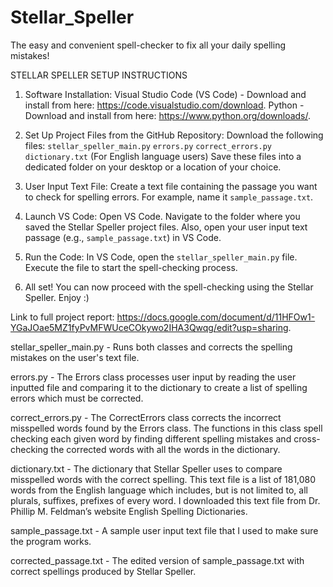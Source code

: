 # Stellar_Speller
The easy and convenient spell-checker to fix all your daily spelling mistakes!

STELLAR SPELLER SETUP INSTRUCTIONS

1. Software Installation:
Visual Studio Code (VS Code) - Download and install from here: https://code.visualstudio.com/download.
Python - Download and install from here: https://www.python.org/downloads/.

3. Set Up Project Files from the GitHub Repository:
Download the following files:
`stellar_speller_main.py`
`errors.py`
`correct_errors.py`
`dictionary.txt` (For English language users)
Save these files into a dedicated folder on your desktop or a location of your choice.

4. User Input Text File:
Create a text file containing the passage you want to check for spelling errors. 
For example, name it `sample_passage.txt`.

5. Launch VS Code:
Open VS Code.
Navigate to the folder where you saved the Stellar Speller project files.
Also, open your user input text passage (e.g., `sample_passage.txt`) in VS Code.

6. Run the Code:
In VS Code, open the `stellar_speller_main.py` file.
Execute the file to start the spell-checking process.

7. All set!
You can now proceed with the spell-checking using the Stellar Speller. Enjoy :)



Link to full project report:  https://docs.google.com/document/d/11HFOw1-YGaJOae5MZ1fyPvMFWUceCOkywo2IHA3Qwqg/edit?usp=sharing.


stellar_speller_main.py - Runs both classes and corrects the spelling mistakes on the user's text file.

errors.py - The Errors class processes user input by reading the user inputted file and comparing it to the dictionary to create a list of spelling errors which must be corrected.

correct_errors.py - The CorrectErrors class corrects the incorrect misspelled words found by the Errors class. The functions in this class spell checking each given word by finding different spelling mistakes and cross-checking the corrected words with all the words in the dictionary.

dictionary.txt - The dictionary that Stellar Speller uses to compare misspelled words with the correct spelling. This text file is a list of 181,080 words from the English language which includes, but is not limited to, all plurals, suffixes, prefixes of every word. I downloaded this text file from Dr. Phillip M. Feldman’s website English Spelling Dictionaries.

sample_passage.txt - A sample user input text file that I used to make sure the program works.

corrected_passage.txt - The edited version of sample_passage.txt with correct spellings produced by Stellar Speller.
